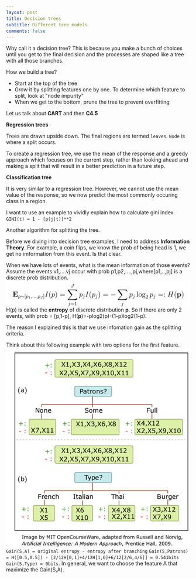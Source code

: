 ```yaml
---
layout: post
title: Decision trees
subtitle: Different tree models
comments: false
---
```

Why call it a decision tree? This is because you make a bunch of choices until you get to the final decision and the processes are shaped like a tree with all those branches.

How we build a tree?
- Start at the top of the tree
- Grow it by splitting features one by one. To determine which feature to split, look at "node impurity"
- When we get to the bottom, prune the tree to prevent overfitting

Let us talk about **CART** and then **C4.5**

**Regression trees**

Trees are drawn upside down. The final regions are termed `leaves`. `Node` is where a split occurs.

To create a regression tree, we use the mean of the response and a greedy approach which focuses on the current step, rather than looking ahead and making a split that will result in a better prediction in a future step.

**Classification tree**

It is very similar to a regression tree. However, we cannot use the mean value of the response, so we now predict the most commonly occuring class in a region.

I want to use an example to vividly explain how to calculate  gini index.
`GINI(t) = 1 - [p(j|t)]**2`

Another algorithm for splitting the tree.

Before we diving into decision tree examples, I need to address **Information Theory**. For example, a coin flips, we know the prob of being head is 1, we get no imformation from this event. Is that clear.


When we have lots of events, what is the mean information of those events? Assume the events v1,....vj occur with prob p1,p2,....,pj,where[p1,..,pj] is a discrete prob distribution.
<img src="/img/posts/discrete-prob-distribution.png" alt="information" align="center"/>
H(p) is called the **entropy** of discrete distribution **p**. So if there are only 2 events, with prob = [p,1-p], H(**p**)=-plog2(p)-(1-p)log2(1-p).

The reason I explained this is that we use infomation gain as the splitting criteria.

Think about this following example with two options for the first feature.
<img src="/img/posts/gain.png" alt="information" align="center"/>
`Gain(S,A) = original entropy - entropy after branching`
`Gain(S,Patrons) = H([0.5,0.5]) - [2/12H[0,1]+4/12H[1,0]+6/12[2/6,4/6]] = 0.541bits`
`Gain(S,Type) = 0bits`. In general, we want to choose the feature A that maximize the Gain(S,A).



